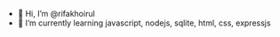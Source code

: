 - 👋 Hi, I’m @rifakhoirul
- 🌱 I’m currently learning javascript, nodejs, sqlite, html, css, expressjs

<!---
rifakhoirul/rifakhoirul is a ✨ special ✨ repository because its `README.md` (this file) appears on your GitHub profile.
You can click the Preview link to take a look at your changes.
--->
